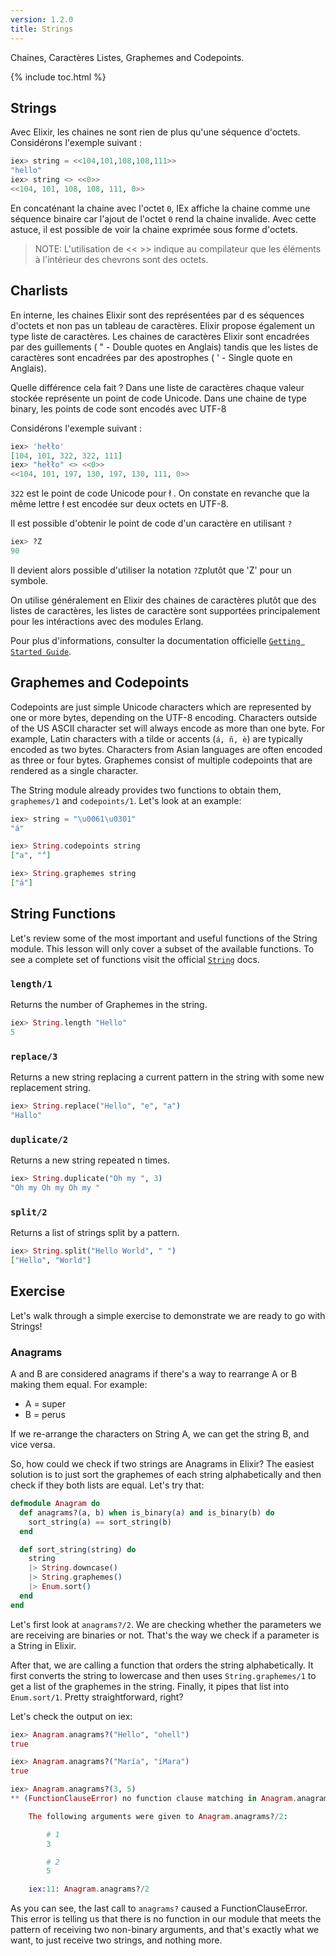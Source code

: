 ```yaml
---
version: 1.2.0
title: Strings
---
```


Chaines, Caractères Listes, Graphemes and Codepoints.

{% include toc.html %}

## Strings 

Avec Elixir, les chaines ne sont rien de plus qu'une séquence d'octets.
Considérons l'exemple suivant : 


```elixir
iex> string = <<104,101,108,108,111>>
"hello"
iex> string <> <<0>>
<<104, 101, 108, 108, 111, 0>>
```
En concaténant la chaine avec l'octet `0`, IEx affiche la chaine comme une séquence binaire car l'ajout de l'octet `0` rend la chaine invalide.
Avec cette astuce, il est possible de voir la chaine exprimée sous forme d'octets.

>NOTE: L'utilisation de << >> indique au compilateur que les éléments à l'intérieur des chevrons sont des octets.

## Charlists

En interne, les chaines Elixir sont des représentées par d es séquences d'octets et non pas un tableau de caractères.
Elixir propose également un type liste de caractères.
Les chaines de caractères Elixir sont encadrées par des guillements ( " - Double quotes en Anglais) tandis que les listes de caractères sont encadrées par des apostrophes ( ' - Single quote en Anglais).

Quelle différence cela fait ? Dans une liste de caractères chaque valeur stockée représente un point de code Unicode. Dans une chaine de type binary, les points de code sont encodés avec UTF-8

Considérons l'exemple suivant :

```elixir
iex> 'hełło'
[104, 101, 322, 322, 111]
iex> "hełło" <> <<0>>
<<104, 101, 197, 130, 197, 130, 111, 0>>
```

`322` est le point de code Unicode pour ł . On constate en revanche que la même lettre ł est encodée sur deux octets en UTF-8.

Il est possible d'obtenir le point de code d'un caractère en utilisant `?`

```elixir
iex> ?Z
90
```

Il devient alors possible d'utiliser la notation `?Z`plutôt que 'Z' pour un symbole.

On utilise généralement en Elixir des chaines de caractères plutôt que des listes de caractères, les listes de caractère sont supportées principalement pour les intéractions avec des modules Erlang.

Pour plus d'informations, consulter la documentation officielle [`Getting Started Guide`](http://elixir-lang.org/getting-started/binaries-strings-and-char-lists.html).

## Graphemes and Codepoints

Codepoints are just simple Unicode characters which are represented by one or more bytes, depending on the UTF-8 encoding.
Characters outside of the US ASCII character set will always encode as more than one byte.
For example, Latin characters with a tilde or accents (`á, ñ, è`) are typically encoded as two bytes.
Characters from Asian languages are often encoded as three or four bytes.
Graphemes consist of multiple codepoints that are rendered as a single character.

The String module already provides two functions to obtain them, `graphemes/1` and `codepoints/1`.
Let's look at an example:

```elixir
iex> string = "\u0061\u0301"
"á"

iex> String.codepoints string
["a", "́"]

iex> String.graphemes string
["á"]
```

## String Functions

Let's review some of the most important and useful functions of the String module.
This lesson will only cover a subset of the available functions.
To see a complete set of functions visit the official [`String`](https://hexdocs.pm/elixir/String.html) docs.

### `length/1`

Returns the number of Graphemes in the string.

```elixir
iex> String.length "Hello"
5
```

### `replace/3`

Returns a new string replacing a current pattern in the string with some new replacement string.

```elixir
iex> String.replace("Hello", "e", "a")
"Hallo"
```

### `duplicate/2`

Returns a new string repeated n times.

```elixir
iex> String.duplicate("Oh my ", 3)
"Oh my Oh my Oh my "
```

### `split/2`

Returns a list of strings split by a pattern.

```elixir
iex> String.split("Hello World", " ")
["Hello", "World"]
```

## Exercise

Let's walk through a simple exercise to demonstrate we are ready to go with Strings!

### Anagrams

A and B are considered anagrams if there's a way to rearrange A or B making them equal.
For example:

+ A = super
+ B = perus

If we re-arrange the characters on String A, we can get the string B, and vice versa.

So, how could we check if two strings are Anagrams in Elixir?  The easiest solution is to just sort the graphemes of each string alphabetically and then check if they both lists are equal.
Let's try that:

```elixir
defmodule Anagram do
  def anagrams?(a, b) when is_binary(a) and is_binary(b) do
    sort_string(a) == sort_string(b)
  end

  def sort_string(string) do
    string
    |> String.downcase()
    |> String.graphemes()
    |> Enum.sort()
  end
end
```

Let's first look at `anagrams?/2`.
We are checking whether the parameters we are receiving are binaries or not.
That's the way we check if a parameter is a String in Elixir.

After that, we are calling a function that orders the string alphabetically.
It first converts the string to lowercase and then uses `String.graphemes/1` to get a list of the graphemes in the string.
Finally, it pipes that list into `Enum.sort/1`.
Pretty straightforward, right?

Let's check the output on iex:

```elixir
iex> Anagram.anagrams?("Hello", "ohell")
true

iex> Anagram.anagrams?("María", "íMara")
true

iex> Anagram.anagrams?(3, 5)
** (FunctionClauseError) no function clause matching in Anagram.anagrams?/2

    The following arguments were given to Anagram.anagrams?/2:

        # 1
        3

        # 2
        5

    iex:11: Anagram.anagrams?/2
```

As you can see, the last call to `anagrams?` caused a FunctionClauseError.
This error is telling us that there is no function in our module that meets the pattern of receiving two non-binary arguments, and that's exactly what we want, to just receive two strings, and nothing more.
